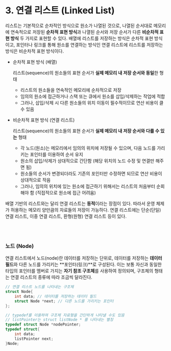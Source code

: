 # 3. 연결 리스트 (Linked List)

리스트는 기본적으로 순차적인 방식으로 원소가 나열된 것으로, 나열된 순서대로 메모리에 연속적으로 저장된 **순차적 표현 방식**과 나열된 순서와 저장 순서가 다른 **비순차적 표현 방식** 두 가지로 표현할 수 있다. 배열에 리스트를 저장하는 방식은 순차적 표현 방식이고, 포인터나 링크를 통해 원소를 연결하는 방식인 연결 리스트에 리스트를 저장하는 방식은 비순차적 표현 방식이다.

- 순차적 표현 방식 (배열)

    리스트(sequence)의 원소들의 표현 순서가 **실제 메모리 내 저장 순서와 동일**한 형태

    - 리스트의 원소들을 연속적인 메모리에 순차적으로 저장
    - 임의의 원소에 접근하거나 스택 또는 큐에서 원소를 삽입/삭제하는 작업에 적합
    - 그러나, 삽입/삭제 시 다른 원소들의 위치 이동이 필수적이므로 연산 비용이 클 수 있음

- 비순차적 표현 방식 (연결 리스트)

    리스트(sequence)의 원소들의 표현 순서가 **실제 메모리 내 저장 순서와 다를 수 있는** 형태

    - 각 노드(원소)는 메모리에서 임의의 위치에 저장될 수 있으며, 다음 노드를 가리키는 포인터를 이용하여 순서 유지
    - 원소의 삽입/삭제가 상대적으로 간단함 (해당 위치의 노드 수정 및 연결만 해주면 됨)
    - 원소들의 순서가 변경되더라도 기존의 포인터만 수정하면 되므로 연산 비용이 상대적으로 작음
    - 그러나, 임의의 위치에 있는 원소에 접근하기 위해서는 리스트의 처음부터 순회해야 함 (직접적으로 원소에 접근 어려움)

배열 기반의 리스트와는 달리 연결 리스트는 **동적**이라는 장점이 있다. 따라서 운영 체제가 허용하는 메모리 양만큼의 자료들의 저장이 가능하다. 연결 리스트에는 단순(단일) 연결 리스트, 이중 연결 리스트, 환형(원형) 연결 리스트 등이 있다.

<br><br>

### 노드 (Node)

연결 리스트에서 노드(node)란 데이터를 저장하는 단위로, 데이터를 저장하는 **데이터 필드**와 다른 노드를 가리키는 **포인터(링크)**로 구성된다. 이는 보통 자신과 동일한 타입의 포인터를 멤버로 가지는 **자기 참조 구조체**를 사용하여 정의되며, 구조체의 형태는 연결 리스트의 종류에 따라 조금씩 달라진다.

```c
// 연결 리스트 노드를 나타내는 구조체
struct Node{
    int data; // 데이터를 저장하는 데이터 필드
    struct Node *next; // 다른 노드를 가리키는 포인터
};

// typedef를 이용하여 구조체 자료형을 간단하게 나타낼 수도 있음
// listPointer는 struct listNode * 를 나타내는 별칭
typedef struct Node *nodePointer;
typedef struct{
    int data;
    listPointer next;
}Node;
```